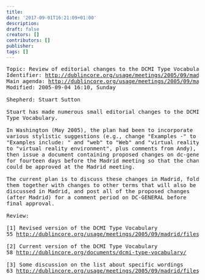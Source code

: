 ```yaml
---
title: 
date: '2017-09-01T16:21:09+01:00'
description: 
draft: false
creators: []
contributors: []
publisher: 
tags: []
---
```


<pre>
Topic: Review of editorial changes to the DCMI Type Vocabulary
Identifier: <a href="/usage/meetings/2005/09/madrid/type-vocabulary/">http://dublincore.org/usage/meetings/2005/09/madrid/type-vocabulary/</a>
Main agenda: <a href="/usage/meetings/2005/09/madrid/">http://dublincore.org/usage/meetings/2005/09/madrid/</a>
Modified: 2005-09-04 16:10, Sunday

Shepherd: Stuart Sutton

Stuart has made numerous small editorial changes to the DCMI
Type Vocabulary.

In Washington (May 2005), the plan had been to incorporate
various stylistic suggestions (e.g., change "Examples -" to
"Examples include: " and "web" to "Web" and "virtual reality"
to "virtual reality environment", plus comments from Andy),
then issue a document containing proposed changes on dc-general
for fourteen days before the Madrid meeting so that the changes
could be approved at the Madrid meeting.

The current plan is to discuss these changes in Madrid, fold
them together with changes to other terms that will also be
discussed in Madrid, and post all of the proposed changes
(after Madrid) for a comment period on DC-GENERAL before
final approval.

Review:

[1] Revised version of the DCMI Type Vocabulary
55 <a href="/usage/meetings/2005/09/madrid/files/2005-08-28.DCMI_Type_Vocabulary.html">http://dublincore.org/usage/meetings/2005/09/madrid/files/2005-08-28.DCMI_Type_Vocabulary.html</a>

[2] Current version of the DCMI Type Vocabulary
58 <a href="http://dublincore.org/documents/dcmi-type-vocabulary/">http://dublincore.org/documents/dcmi-type-vocabulary/</a>

[3] Some discussion on the list about specific wordings
63 <a href="/usage/meetings/2005/09/madrid/files/2005-05-04.typevocabulary.txt">http://dublincore.org/usage/meetings/2005/09/madrid/files/2005-05-04.typevocabulary.txt</a>

</pre>
